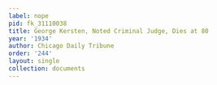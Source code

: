 ```yaml
---
label: nope
pid: fk_31110038
title: George Kersten, Noted Criminal Judge, Dies at 80
year: '1934'
author: Chicago Daily Tribune
order: '244'
layout: single
collection: documents
---
```

